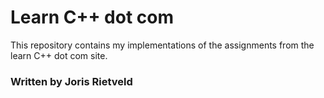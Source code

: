 # Learn C++ dot com

This repository contains my implementations of the assignments from the learn C++ dot com site.

### Written by Joris Rietveld
